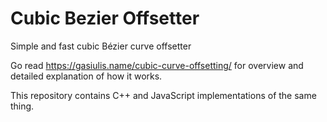 # Cubic Bezier Offsetter

Simple and fast cubic Bézier curve offsetter

Go read https://gasiulis.name/cubic-curve-offsetting/ for overview and detailed explanation of how it works.

This repository contains C++ and JavaScript implementations of the same thing.
